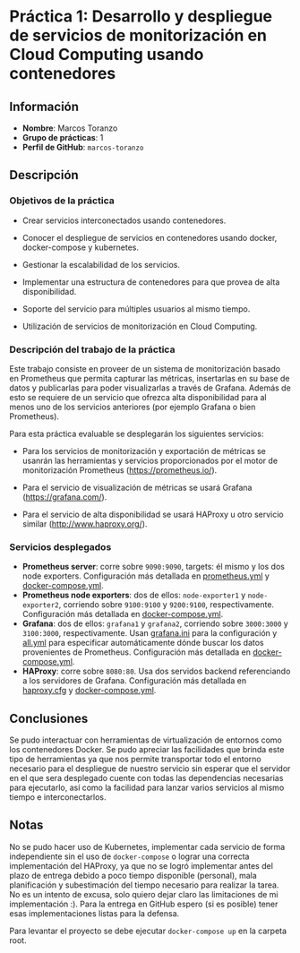 # Práctica 1: Desarrollo y despliegue de servicios de monitorización en Cloud Computing usando contenedores

## Información

- **Nombre**: Marcos Toranzo
- **Grupo de prácticas**: 1
- **Perfil de GitHub**: `marcos-toranzo`

## Descripción

### Objetivos de la práctica

- Crear servicios interconectados usando contenedores.

- Conocer el despliegue de servicios en contenedores usando docker, docker-compose y kubernetes.

- Gestionar la escalabilidad de los servicios.

- Implementar una estructura de contenedores para que provea de alta disponibilidad.

- Soporte del servicio para múltiples usuarios al mismo tiempo.

- Utilización de servicios de monitorización en Cloud Computing.

### Descripción del trabajo de la práctica

Este trabajo consiste en proveer de un sistema de monitorización basado en Prometheus que permita capturar las métricas, insertarlas en su base de datos y publicarlas para poder visualizarlas a través de Grafana. Además de esto se requiere de un servicio que ofrezca alta disponibilidad para al menos uno de los servicios anteriores (por ejemplo Grafana o bien Prometheus).

Para esta práctica evaluable se desplegarán los siguientes servicios:

- Para los servicios de monitorización y exportación de métricas se usanrán las herramientas y servicios proporcionados por el motor de monitorización Prometheus (https://prometheus.io/).

- Para el servicio de visualización de métricas se usará Grafana (https://grafana.com/).

- Para el servicio de alta disponibilidad se usará HAProxy u otro servicio similar (http://www.haproxy.org/).

### Servicios desplegados

- **Prometheus server**: corre sobre `9090:9090`, targets: él mismo y los dos node exporters. Configuración más detallada en [prometheus.yml](prometheus/prometheus.yml) y [docker-compose.yml](docker-compose.yml).
- **Prometheus node exporters**: dos de ellos: `node-exporter1` y `node-exporter2`, corriendo sobre `9100:9100` y `9200:9100`, respectivamente. Configuración más detallada en [docker-compose.yml](docker-compose.yml).
- **Grafana**: dos de ellos: `grafana1` y `grafana2`, corriendo sobre `3000:3000` y `3100:3000`, respectivamente. Usan [grafana.ini](grafana/grafana.ini) para la configuración y [all.yml](grafana/provisioning/datasources/all.yml) para especificar automáticamente dónde buscar los datos provenientes de Prometheus. Configuración más detallada en [docker-compose.yml](docker-compose.yml).
- **HAProxy**: corre sobre `8080:80`. Usa dos servidos backend referenciando a los servidores de Grafana. Configuración más detallada en [haproxy.cfg](haproxy/haproxy.cfg) y [docker-compose.yml](docker-compose.yml).

## Conclusiones

Se pudo interactuar con herramientas de virtualización de entornos como los contenedores Docker. Se pudo apreciar las facilidades que brinda este tipo de herramientas ya que nos permite transportar todo el entorno necesario para el despliegue de nuestro servicio sin esperar que el servidor en el que sera desplegado cuente con todas las dependencias necesarias para ejecutarlo, así como la facilidad para lanzar varios servicios al mismo tiempo e interconectarlos.

## Notas

No se pudo hacer uso de Kubernetes, implementar cada servicio de forma independiente sin el uso de `docker-compose` o lograr una correcta implementación del HAProxy, ya que no se logró implementar antes del plazo de entrega debido a poco tiempo disponible (personal), mala planificación y subestimación del tiempo necesario para realizar la tarea. No es un intento de excusa, solo quiero dejar claro las limitaciones de mi implementación :). Para la entrega en GitHub espero (si es posible) tener esas implementaciones listas para la defensa.

Para levantar el proyecto se debe ejecutar `docker-compose up` en la carpeta root.
